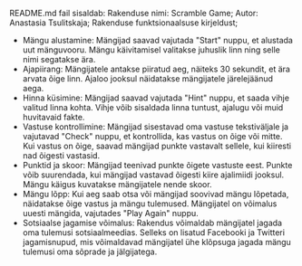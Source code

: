 README.md fail sisaldab:
Rakenduse nimi: Scramble Game;
Autor: Anastasia Tsulitskaja;
Rakenduse funktsionaalsuse kirjeldust;
- Mängu alustamine: Mängijad saavad vajutada "Start" nuppu, et alustada uut mänguvooru. Mängu käivitamisel valitakse juhuslik linn ning selle nimi segatakse ära.
- Ajapiirang: Mängijatele antakse piiratud aeg, näiteks 30 sekundit, et ära arvata õige linn. Ajaloo jooksul näidatakse mängijatele järelejäänud aega.
- Hinna küsimine: Mängijad saavad vajutada "Hint" nuppu, et saada vihje valitud linna kohta. Vihje võib sisaldada linna tuntust, ajalugu või muid huvitavaid fakte.
- Vastuse kontrollimine: Mängijad sisestavad oma vastuse tekstiväljale ja vajutavad "Check" nuppu, et kontrollida, kas vastus on õige või mitte. Kui vastus on õige, saavad mängijad punkte vastavalt sellele, kui kiiresti nad õigesti vastasid.
- Punktid ja skoor: Mängijad teenivad punkte õigete vastuste eest. Punkte võib suurendada, kui mängijad vastavad õigesti kiire ajalimiidi jooksul. Mängu käigus kuvatakse mängijatele nende skoor.
- Mängu lõpp: Kui aeg saab otsa või mängijad soovivad mängu lõpetada, näidatakse õige vastus ja mängu tulemused. Mängijatel on võimalus uuesti mängida, vajutades "Play Again" nuppu.
- Sotsiaalse jagamise võimalus: Rakendus võimaldab mängijatel jagada oma tulemusi sotsiaalmeedias. Selleks on lisatud Facebooki ja Twitteri jagamisnupud, mis võimaldavad mängijatel ühe klõpsuga jagada mängu tulemusi oma sõprade ja jälgijatega.
